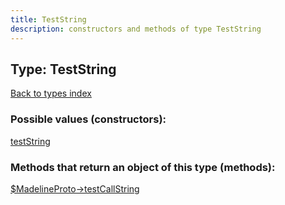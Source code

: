 ```yaml
---
title: TestString
description: constructors and methods of type TestString
---
```

## Type: TestString  
[Back to types index](index.md)



### Possible values (constructors):

[testString](../constructors/testString.md)  



### Methods that return an object of this type (methods):

[$MadelineProto->testCallString](../methods/testCallString.md)  



